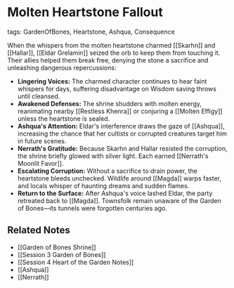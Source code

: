 # Molten Heartstone Fallout

tags: GardenOfBones, Heartstone, Ashqua, Consequence

When the whispers from the molten heartstone charmed [[Skarhn]] and [[Hallar]], [[Eldar Grelamin]] seized the orb to keep them from touching it. Their allies helped them break free, denying the stone a sacrifice and unleashing dangerous repercussions:

- **Lingering Voices:** The charmed character continues to hear faint whispers for days, suffering disadvantage on Wisdom saving throws until cleansed.
- **Awakened Defenses:** The shrine shudders with molten energy, reanimating nearby [[Restless Khenra]] or conjuring a [[Molten Effigy]] unless the heartstone is sealed.
- **Ashqua's Attention:** Eldar's interference draws the gaze of [[Ashqua]], increasing the chance that her cultists or corrupted creatures target him in future scenes.
- **Nerrath's Gratitude:** Because Skarhn and Hallar resisted the corruption, the shrine briefly glowed with silver light. Each earned [[Nerrath's Moonlit Favor]].
- **Escalating Corruption:** Without a sacrifice to drain power, the heartstone bleeds unchecked. Wildlife around [[Magda]] warps faster, and locals whisper of haunting dreams and sudden flames.
- **Return to the Surface:** After Ashqua's voice lashed Eldar, the party retreated back to [[Magda]]. Townsfolk remain unaware of the Garden of Bones—its tunnels were forgotten centuries ago.

## Related Notes
- [[Garden of Bones Shrine]]
- [[Session 3 Garden of Bones]]
- [[Session 4 Heart of the Garden Notes]]
- [[Ashqua]]
- [[Nerrath]]
